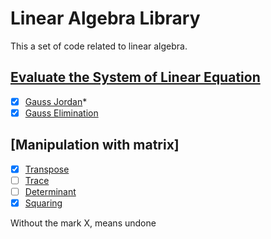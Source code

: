 # Linear Algebra Library 

This a set of code related to linear algebra.

## [Evaluate the System of Linear Equation  ](https://en.wikipedia.org/wiki/System_of_linear_equations)
- [x] [Gauss Jordan](https://en.wikipedia.org/wiki/Gauss%E2%80%93Jordan_elimination)*
- [x] [Gauss Elimination](https://en.wikipedia.org/wiki/Gauss%E2%80%93Jordan_elimination) 

## [Manipulation with matrix]
- [x] [Transpose](https://en.wikipedia.org/wiki/Transpose)
- [ ] [Trace](https://m.tau.ac.il/~tsirel/dump/Static/knowino.org/wiki/Trace_(mathematics).html)
- [ ] [Determinant](https://en.wikipedia.org/wiki/Determinant)
- [X] [Squaring](https://en.wikipedia.org/wiki/Matrix_multiplication)

Without the mark X, means undone